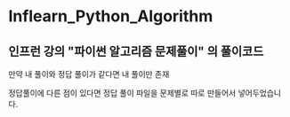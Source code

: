 # Inflearn_Python_Algorithm


## 인프런 강의 "파이썬 알고리즘 문제풀이" 의 풀이코드

만약 내 풀이와 정답 풀이가 같다면 내 풀이만 존재

정답풀이에 다른 점이 있다면 정답 풀이 파일을 문제별로 따로 만들어서 넣어두었습니다.
